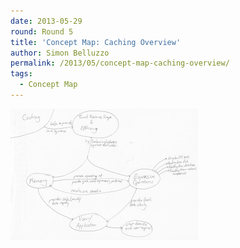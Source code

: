 ```yaml
---
date: 2013-05-29
round: Round 5
title: 'Concept Map: Caching Overview'
author: Simon Belluzzo
permalink: /2013/05/concept-map-caching-overview/
tags:
  - Concept Map
---
```

[<img class="alignnone size-medium wp-image-2932" alt="Scan 2" src="/uploads/2013/05/Scan-2-300x210.jpeg" width="300" height="210" />][1]

 [1]: /uploads/2013/05/Scan-2.jpeg
